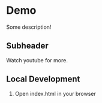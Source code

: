 # Demo

Some description!

## Subheader

Watch youtube for more.

## Local Development

1. Open index.html in your browser

